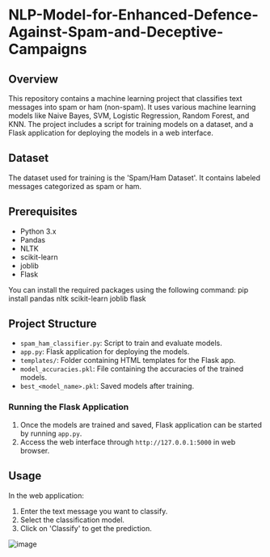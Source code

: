 # NLP-Model-for-Enhanced-Defence-Against-Spam-and-Deceptive-Campaigns
## Overview
This repository contains a machine learning project that classifies text messages into spam or ham (non-spam). It uses various machine learning models like Naive Bayes, SVM, Logistic Regression, Random Forest, and KNN. The project includes a script for training models on a dataset, and a Flask application for deploying the models in a web interface.

## Dataset
The dataset used for training is the 'Spam/Ham Dataset'. It contains labeled messages categorized as spam or ham.

## Prerequisites
- Python 3.x
- Pandas
- NLTK
- scikit-learn
- joblib
- Flask

You can install the required packages using the following command: pip install pandas nltk scikit-learn joblib flask

## Project Structure
- `spam_ham_classifier.py`: Script to train and evaluate models.
- `app.py`: Flask application for deploying the models.
- `templates/`: Folder containing HTML templates for the Flask app.
- `model_accuracies.pkl`: File containing the accuracies of the trained models.
- `best_<model_name>.pkl`: Saved models after training.

### Running the Flask Application
1. Once the models are trained and saved, Flask application can be started by running `app.py`.
2. Access the web interface through `http://127.0.0.1:5000` in web browser.

## Usage
In the web application:
1. Enter the text message you want to classify.
2. Select the classification model.
3. Click on 'Classify' to get the prediction.

![image](https://github.com/aankitkumargupta/NLP-Model-for-Enhanced-Defence-Against-Spam-and-Deceptive-Campaigns/assets/107607897/404159a9-ad9e-4948-9710-ef9dd5a7b52c)
